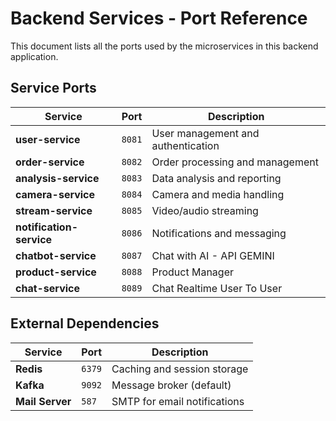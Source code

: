# Backend Services - Port Reference

This document lists all the ports used by the microservices in this backend application.

## Service Ports

| Service | Port   | Description                        |
|---------|--------|------------------------------------|
| **user-service** | `8081` | User management and authentication |
| **order-service** | `8082` | Order processing and management    |
| **analysis-service** | `8083` | Data analysis and reporting        |
| **camera-service** | `8084` | Camera and media handling          |
| **stream-service** | `8085` | Video/audio streaming              |
| **notification-service** | `8086` | Notifications and messaging        |
| **chatbot-service** | `8087` | Chat with AI - API GEMINI          |
| **product-service** | `8088` | Product Manager                    |
| **chat-service** | `8089` | Chat Realtime User To User         |

## External Dependencies

| Service | Port | Description |
|---------|------|-------------|
| **Redis** | `6379` | Caching and session storage |
| **Kafka** | `9092` | Message broker (default) |
| **Mail Server** | `587` | SMTP for email notifications |

